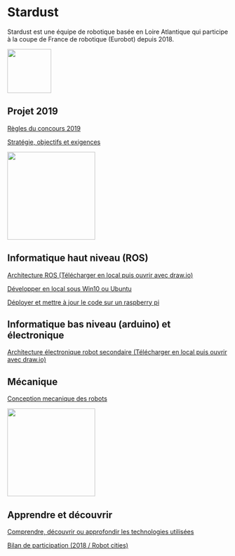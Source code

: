 # Stardust

Stardust est une équipe de robotique basée en Loire Atlantique qui participe à la coupe de France de robotique (Eurobot) depuis 2018.

<img src="https://github.com/julienbayle/stardust/raw/master/docs/images/team_logo_stardust.png" width="100" />

## Projet 2019

[Règles du concours 2019](https://github.com/julienbayle/stardust/raw/master/docs/pdf/rules2019.pdf)

[Stratégie, objectifs et exigences](pages/strategy.md)

<img src="https://github.com/julienbayle/stardust/raw/master/docs/images/table.png" width="200" />

## Informatique haut niveau (ROS)

[Architecture ROS (Télécharger en local puis ouvrir avec draw.io)](architecture/ros.xml)

[Développer en local sous Win10 ou Ubuntu](pages/install_local.md)

[Déployer et mettre à jour le code sur un raspberry pi](pages/install_raspberry.md)

## Informatique bas niveau (arduino) et électronique

[Architecture électronique robot secondaire (Télécharger en local puis ouvrir avec draw.io)](architecture/r2_electronic.xml)

## Mécanique

[Conception mecanique des robots](https://github.com/julienbayle/stardust/tree/master/docs/mechanics)

<img src="https://github.com/julienbayle/stardust/raw/master/docs/images/secondary_3d.png" width="200" />

## Apprendre et découvrir

[Comprendre, découvrir ou approfondir les technologies utilisées](pages/teachings.md)

[Bilan de participation (2018 / Robot cities)](pages/robotcities.md)